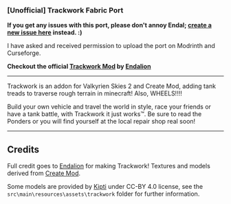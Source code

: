 ### [Unofficial] Trackwork Fabric Port

**If you get any issues with this port, please don't annoy
Endal; [create a new issue here](https://github.com/zvikasdongre/trackwork-fabric/issues) instead. :)**

I have asked and received permission to upload the port on Modrinth and Curseforge.

**Checkout the official [Trackwork Mod](https://modrinth.com/mod/trackwork)
by [Endalion](https://modrinth.com/user/Endalion)**

---

Trackwork is an addon for Valkyrien Skies 2 and Create Mod, adding tank treads to traverse rough terrain in minecraft!
Also, WHEELS!!!!

Build your own vehicle and travel the world in style, race your friends or have a tank battle, with Trackwork it just
works™. Be sure to read the Ponders or you will find yourself at the local repair shop real soon!

---

## Credits

Full credit goes to [Endalion](https://github.com/Endalion) for making Trackwork!
Textures and models derived from [Create Mod](https://github.com/Creators-of-Create/Create).

Some models are provided by [Kipti](https://github.com/ShitFlinger) under CC-BY 4.0 license,
see the `src\main\resources\assets\trackwork` folder for further information.  